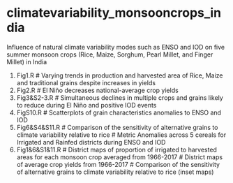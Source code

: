 # climatevariability_monsooncrops_india
Influence of natural climate variability modes such as ENSO and IOD on five summer monsoon crops (Rice, Maize, Sorghum, Pearl Millet, and Finger Millet) in India

1. Fig1.R # Varying trends in production and harvested area of Rice, Maize and traditional grains despite increases in yields
2. Fig2.R # El Niño decreases national-average crop yields
3. Fig3&S2-3.R # Simultaneous declines in multiple crops and grains likely to reduce during El Niño and positive IOD events
4. FigS10.R # Scatterplots of grain characteristics anomalies to ENSO and IOD
5. Fig6&S4&S11.R # Comparison of the sensitivity of alternative grains to climate variability relative to rice # Metric Anomalies across 5 cereals for Irrigated and Rainfed districts during ENSO and IOD
6. Fig1&6&S1&11.R # District maps of proportion of irrigated to harvested areas for each monsoon crop averaged from 1966-2017 # District maps of average crop yields from 1966-2017 # Comparison of the sensitivity of alternative grains to climate variability relative to rice (inset maps)
   

